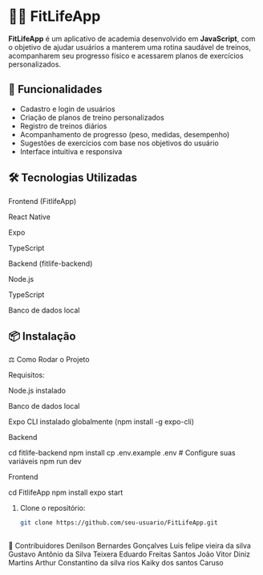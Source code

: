 # 🏋️‍♂️ FitLifeApp

**FitLifeApp** é um aplicativo de academia desenvolvido em **JavaScript**, com o objetivo de ajudar usuários a manterem uma rotina saudável de treinos, acompanharem seu progresso físico e acessarem planos de exercícios personalizados.

## 🚀 Funcionalidades

- Cadastro e login de usuários
- Criação de planos de treino personalizados
- Registro de treinos diários
- Acompanhamento de progresso (peso, medidas, desempenho)
- Sugestões de exercícios com base nos objetivos do usuário
- Interface intuitiva e responsiva

## 🛠️ Tecnologias Utilizadas

Frontend (FitlifeApp)

React Native 

Expo

TypeScript


Backend (fitlife-backend)

Node.js

TypeScript

Banco de dados local

## 📦 Instalação

⚖ Como Rodar o Projeto

Requisitos:

Node.js instalado

Banco de dados local

Expo CLI instalado globalmente (npm install -g expo-cli)

Backend

cd fitlife-backend
npm install
cp .env.example .env  # Configure suas variáveis
npm run dev

Frontend

cd FitlifeApp
npm install
expo start


1. Clone o repositório:
   ```bash
   git clone https://github.com/seu-usuario/FitLifeApp.git
 
   ```
👥 Contribuidores
Denilson Bernardes Gonçalves
Luis felipe vieira da silva
Gustavo Antônio da Silva Teixera
Eduardo Freitas Santos
João Vitor Diniz Martins
Arthur Constantino da silva rios
Kaiky dos santos Caruso 
